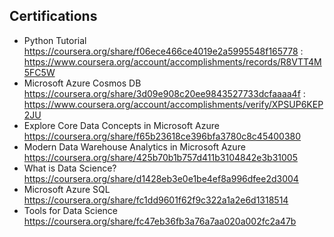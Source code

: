 ## Certifications

- Python Tutorial https://coursera.org/share/f06ece466ce4019e2a5995548f165778 : https://www.coursera.org/account/accomplishments/records/R8VTT4M5FC5W
- Microsoft Azure Cosmos DB https://coursera.org/share/3d09e908c20ee9843527733dcfaaaa4f : https://www.coursera.org/account/accomplishments/verify/XPSUP6KEP2JU
- Explore Core Data Concepts in Microsoft Azure https://coursera.org/share/f65b23618ce396bfa3780c8c45400380
- Modern Data Warehouse Analytics in Microsoft Azure https://coursera.org/share/425b70b1b757d411b3104842e3b31005
- What is Data Science? https://coursera.org/share/d1428eb3e0e1be4ef8a996dfee2d3004
- Microsoft Azure SQL https://coursera.org/share/fc1dd9601f62f9c322a1a2e6d1318514
- Tools for Data Science https://coursera.org/share/fc47eb36fb3a76a7aa020a002fc2a47b
